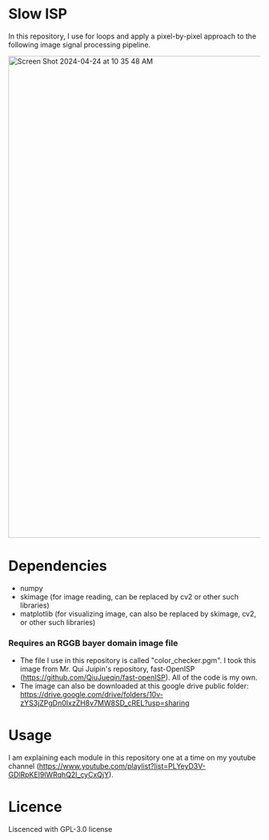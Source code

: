 # Slow ISP

In this repository, I use for loops and apply a pixel-by-pixel approach to the following image signal processing pipeline.

<img width="962" alt="Screen Shot 2024-04-24 at 10 35 48 AM" src="https://github.com/ameengee/Slow_ISP/assets/80045933/8df5bda7-a927-46a6-8a54-d4ed1269709d">

# Dependencies

- numpy
- skimage (for image reading, can be replaced by cv2 or other such libraries)
- matplotlib (for visualizing image, can also be replaced by skimage, cv2, or other such libraries)

### Requires an RGGB bayer domain image file

- The file I use in this repository is called "color_checker.pgm". I took this image from Mr. Qui Juipin's repository, fast-OpenISP (https://github.com/QiuJueqin/fast-openISP). All of the code is my own.
- The image can also be downloaded at this google drive public folder: https://drive.google.com/drive/folders/10v-zYS3jZPgDn0IxzZH8v7MW8SD_cREL?usp=sharing

# Usage

I am explaining each module in this repository one at a time on my youtube channel (https://www.youtube.com/playlist?list=PLYeyD3V-GDlRpKEI9lWRqhQ2l_cyCxQjY).

# Licence

Liscenced with GPL-3.0 license
